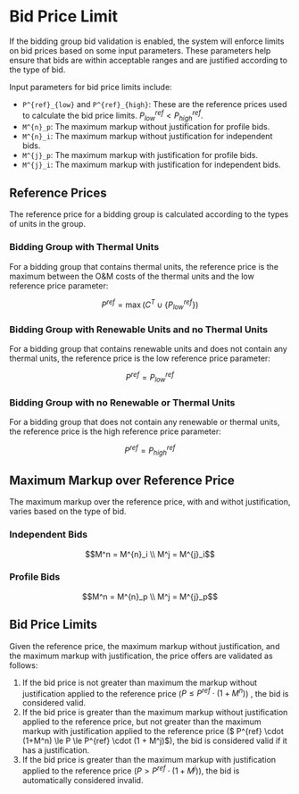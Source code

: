 # Bid Price Limit

If the bidding group bid validation is enabled, the system will enforce limits on bid prices based on some input parameters. These parameters help ensure that bids are within acceptable ranges and are justified according to the type of bid.

Input parameters for bid price limits include:
- ``P^{ref}_{low}`` and ``P^{ref}_{high}``: These are the reference prices used to calculate the bid price limits. $P^{ref}_{low} < P^{ref}_{high}$.
- ``M^{n}_p``: The maximum markup without justification for profile bids.
- ``M^{n}_i``: The maximum markup without justification for independent bids.
- ``M^{j}_p``: The maximum markup with justification for profile bids.
- ``M^{j}_i``: The maximum markup with justification for independent bids.

## Reference Prices

The reference price for a bidding group is calculated according to the types of units in the group.

### Bidding Group with Thermal Units

For a bidding group that contains thermal units, the reference price is the maximum between the O&M costs of the thermal units and the low reference price parameter: 

```math
P^{ref} = \max(C^T \cup \{P^{ref}_{low}\})
```

### Bidding Group with Renewable Units and no Thermal Units

For a bidding group that contains renewable units and does not contain any thermal units, the reference price is the low reference price parameter:

```math
P^{ref} = P^{ref}_{low}
```

### Bidding Group with no Renewable or Thermal Units
For a bidding group that does not contain any renewable or thermal units, the reference price is the high reference price parameter:

```math
P^{ref} = P^{ref}_{high}
```

## Maximum Markup over Reference Price
The maximum markup over the reference price, with and withot justification, varies based on the type of bid.

### Independent Bids

```math
M^n = M^{n}_i \\
M^j = M^{j}_i
```
### Profile Bids

```math
M^n = M^{n}_p \\
M^j = M^{j}_p
```

## Bid Price Limits


Given the reference price, the maximum markup without justification, and the maximum markup with justification, the price offers are validated as follows:

1. If the bid price is not greater than maximum the markup without justification applied to the reference price ($P \le P^{ref} \cdot (1 + M^n)$) , the bid is considered valid.
2. If the bid price is greater than the maximum markup without justification applied to the reference price, but not greater than the maximum markup with justification applied to the reference price ($ P^{ref} \cdot (1+M^n) \le P \le P^{ref} \cdot (1 + M^j)$), the bid is considered valid if it has a justification.
3. If the bid price is greater than the maximum markup with justification applied to the reference price ($P > P^{ref} \cdot (1 + M^j)$), the bid is automatically considered invalid.
